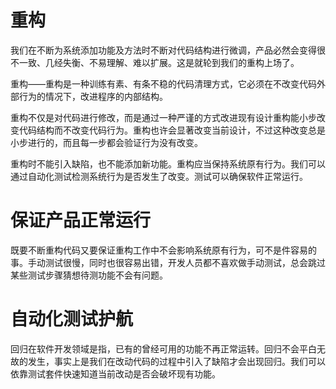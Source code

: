 # 重构
我们在不断为系统添加功能及方法时不断对代码结构进行微调，产品必然会变得很不一致、几经失衡、不易理解、难以扩展。这是就轮到我们的重构上场了。

重构——重构是一种训练有素、有条不稳的代码清理方式，它必须在不改变代码外部行为的情况下，改进程序的内部结构。

重构不仅是对代码进行修改，而是通过一种严谨的方式改进现有设计重构能小步改变代码结构而不改变代码行为。重构也许会显著改变当前设计，不过这种改变总是小步进行的，而且每一步都会验证行为没有改变。

重构时不能引入缺陷，也不能添加新功能。重构应当保持系统原有行为。我们可以通过自动化测试检测系统行为是否发生了改变。测试可以确保软件正常运行。

# 保证产品正常运行

既要不断重构代码又要保证重构工作中不会影响系统原有行为，可不是件容易的事。手动测试很慢，同时也很容易出错，开发人员都不喜欢做手动测试，总会跳过某些测试步骤猜想待测功能不会有问题。

# 自动化测试护航

回归在软件开发领域是指，已有的曾经可用的功能不再正常运转。回归不会平白无故的发生，事实上是我们在改动代码的过程中引入了缺陷才会出现回归。我们可以依靠测试套件快速知道当前改动是否会破坏现有功能。
